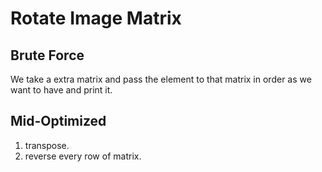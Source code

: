 # Rotate Image Matrix

## Brute Force
We take a extra matrix and pass the element to that matrix in order as we want to have and print it.

## Mid-Optimized
1. transpose.
2. reverse every row of matrix.